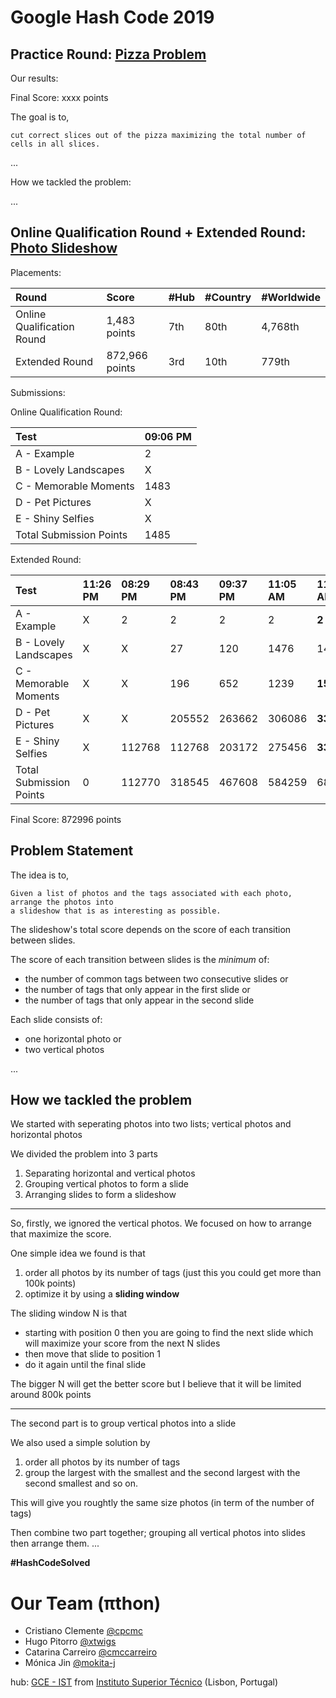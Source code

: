 # Google Hash Code 2019

## Practice Round: [Pizza Problem](practice-round/pizza.pdf)

Our results:

Final Score: xxxx points

The goal is to,

```
cut correct slices out of the pizza maximizing the total number of cells in all slices.
```

...


How we tackled the problem:

...


## Online Qualification Round + Extended Round: [Photo Slideshow](qualification-round/photo_slideshow.pdf)

Placements:

| Round                      | Score          | #Hub | #Country | #Worldwide |
| :------------------------- | :------------- | :--- | :------- | :--------- |
| Online Qualification Round | 1,483 points   | 7th  | 80th     | 4,768th    |
| Extended Round             | 872,966 points | 3rd  | 10th     | 779th      |

Submissions:

Online Qualification Round:

| Test                    | 09:06 PM|
| :---------------------- | :------ |
| A - Example             | 2       |
| B - Lovely Landscapes   | X       |
| C - Memorable Moments   | 1483    |
| D - Pet Pictures        | X       |
| E - Shiny Selfies       | X       |
| Total Submission Points | 1485    |

Extended Round:

| Test                    | 11:26 PM| 08:29 PM| 08:43 PM| 09:37 PM| 11:05 AM| 11:44 AM   | 09:11 AM   | 10:02 AM| 10:05 AM| Max
| :---------------------- | :------ | :------ | :------ | :------ | :------ | :--------- | :--------- | :------ | :------ | :----
| A - Example             | X       | 2       | 2       | 2       | 2       | **2**      | 2          | -       | -       | 2
| B - Lovely Landscapes   | X       | X       | 27      | 120     | 1476    | 14733      | **205485** | -       | -       | 205485
| C - Memorable Moments   | X       | X       | 196     | 652     | 1239    | **1530**   | -          | 1464    | 1530    | 1530
| D - Pet Pictures        | X       | X       | 205552  | 263662  | 306086  | **335252** | -          | -       | -       | 335252 
| E - Shiny Selfies       | X       | 112768  | 112768  | 203172  | 275456  | **330697** | -          | -       | -       | 330697
| Total Submission Points | 0       | 112770  | 318545  | 467608  | 584259  | 682214     | 205487     | 1464    | 1530    |

Final Score: 872996 points

## Problem Statement

The idea is to,

```
Given a list of photos and the tags associated with each photo, arrange the photos into
a slideshow that is as interesting as possible.
```

The slideshow's total score depends on the score of each transition between slides.

The score of each transition between slides is the *minimum* of:
  * the number of common tags between two consecutive slides or
  * the number of tags that only appear in the first slide or
  * the number of tags that only appear in the second slide

 Each slide consists of:
  * one horizontal photo or
  * two vertical photos

...

## How we tackled the problem

We started with seperating photos into two lists; vertical photos and horizontal photos

We divided the problem into 3 parts
  1. Separating horizontal and vertical photos
  2. Grouping vertical photos to form a slide
  3. Arranging slides to form a slideshow

---------------

So, firstly, we ignored the vertical photos. We focused on how to arrange that maximize the score. 

One simple idea we found is that 
1. order all photos by its number of tags (just this you could get more than 100k points)
2. optimize it by using a **sliding window**

The sliding window N is that
* starting with position 0 then you are going to find the next slide which will maximize your score from the next N slides
* then move that slide to position 1
* do it again until the final slide

The bigger N will get the better score but I believe that it will be limited around 800k points

---------------

The second part is to group vertical photos into a slide

We also used a simple solution by
1. order all photos by its number of tags
2. group the largest with the smallest and the second largest with the second smallest and so on.

This will give you roughtly the same size photos (in term of the number of tags)

Then combine two part together; grouping all vertical photos into slides then arrange them.
...

**#HashCodeSolved**


# Our Team (πthon)
* Cristiano Clemente [@cpcmc](https://github.com/cpcmc)
* Hugo Pitorro [@xtwigs](https://github.com/xtwigs)
* Catarina Carreiro [@cmccarreiro](https://github.com/cmccarreiro)
* Mónica Jin [@mokita-j](https://github.com/Mokita-J)

hub: [GCE - IST](https://www.gce-neiist.org/)
from [Instituto Superior Técnico](https://tecnico.ulisboa.pt/en/) (Lisbon, Portugal)
